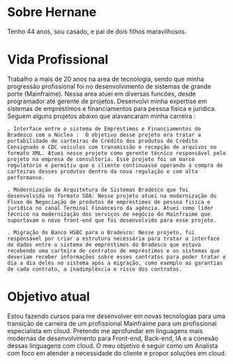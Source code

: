 # Sobre Hernane
  Tenho 44 anos, sou casado, e pai de dois filhos maravilhosos.

# Vida Profissional
  Trabalho a mais de 20 anos na area de tecnologia, sendo que minha progressão profissional foi no desenvolvimento de sistemas de grande porte (Mainfraime). Nessa area atuei em diversas funcões, desde programador até gerente de projetos. Desenvolvi minha expertise em sistemas de empréstimos e financiamentos para pessoa fisica e juridica. Seguem alguns projetos abaixo que alavancaram minha carreira :

    . Interface entre o sistema de Empréstimos e Financiamentos do Bradesco com a Núclea :  O objetivo desse projeto era tratar a portabilidade de carteiras de Crédito dos produtos de Crédito Consignado e CDC veiculos com transmissão e recepção de arquivos no formato XML. Atuei nesse projeto como gerente técnico responsável pelo projeto na empresa de consultoria. Esse projeto foi um marco regulatório e permitiu que o cliente continuasse operando a compra de carteiras desses produtos dentro da nova regulação e com alta performance. 

    . Modernização da Arquitetura de Sistemas Bradesco que foi desenvolvida no formato SOA: Nesse projeto atuei na modernização do Fluxo de Negociação de produtos de empréstimos de pessoa fisica e juridica no canal Terminal Financeiro da agência. Atuei como lider técnico na modernização dos serviços de negócio do Mainfraime que suportavam o novo front-end que foi desenvolvido para esse projeto.

    . Migração do Banco HSBC para o Bradesco: Nesse projeto, fui responsável por criar a estrutura necessária para tratar a interface de dados entre o sistema de empréstimos do Bradesco que estava recebendo uma carteira de contratos de empréstimos e os sistemas que deveriam receber informações sobre esses contratos para poder tratar o dia a dia deles no sistema após a migração, como exemplo as garantias de cada contrato, a inadimplência e risco dos contratos.

# Objetivo atual

  Estou fazendo cursos para me desenvolver em novas tecnologias para uma transição de carreira de um profissional Mainfraime para um profissional especialista em cloud. Pretendo me aprofundar em linguagens mais modernas de desenvolvimento para Front-end, Back-end, IA e a conexão dessas linguagens com cloud. O meu objetivo é seguir como um Analista com foco em atender a necessidade do cliente e propor soluções em cloud.


  

